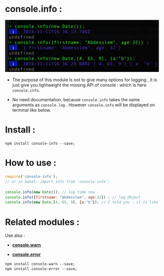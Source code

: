 # console.info :

 ![console-info demo](https://raw.githubusercontent.com/rathath/bucket/master/img/console-info-node.png)

- The purpose of this module is not to give many options for logging , it is just give you lightweight the missing API of console : which is here `console.info`.

- No need documentation, because `console.info` takes the same arguments as `console.log` . However `console.info` will be displayed on terminal like below.

# Install :

```
npm install console-info --save;
```

# How to use :

```js
require('console-info');
// or in babel: import info from 'console-info';

console.info(new Date()); // log time now
console.info({firstname: "Abdesslem", age:32}) ; // log Object
console.info(new Date,[4, 65, 9], {a:"b"}); // I told you : it is like console.log
```



# Related modules :

Use also :

- [**console.warn**](https://www.npmjs.com/package/console-warn)

- [**console.error**](https://www.npmjs.com/package/console-error)

```
npm install console-warn --save;
npm install console-error --save;
```
